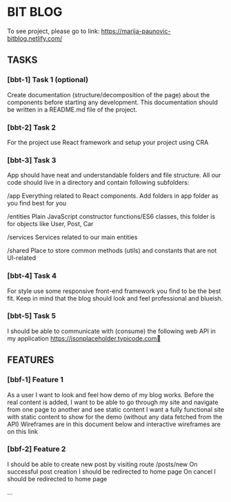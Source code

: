 # BIT BLOG

To see project, please go to link: https://marija-paunovic-bitblog.netlify.com/

## TASKS


### [bbt-1] Task 1 (optional)

Create documentation (structure/decomposition of the page) about the components before starting any development. This documentation should be written in a README.md file of the project.

### [bbt-2] Task 2

For the project use React framework and setup your project using CRA


### [bbt-3] Task 3

App should have neat and understandable folders and file structure. All our code should live in a directory and contain following subfolders:

/app
Everything related to React components. Add folders in app folder as you find best for you

/entities
Plain JavaScript constructor functions/ES6 classes, this folder is for objects like User, Post, Car

/services
Services related to our main entities

/shared
Place to store common methods (utils) and constants that are not UI-related


### [bbt-4] Task 4

For style use some responsive front-end framework you find to be the best fit. Keep in mind that the blog should look and feel professional and blueish. 


### [bbt-5] Task 5

I should be able to communicate with (consume) the following web API in my application 
https://jsonplaceholder.typicode.com


## FEATURES

### [bbf-1] Feature 1

As a user I want to look and feel how demo of my blog works. Before the real content is added, I want to be able to go through my site and navigate from one page to another and see static content
I want a fully functional site with static content to show for the demo (without any data fetched from the API)
Wireframes are in this document below and interactive wireframes are on this link 



### [bbf-2] Feature 2
	
I should be able to create new post by visiting route /posts/new
On successful post creation I should be redirected to home page
On cancel I should be redirected to home page

...
